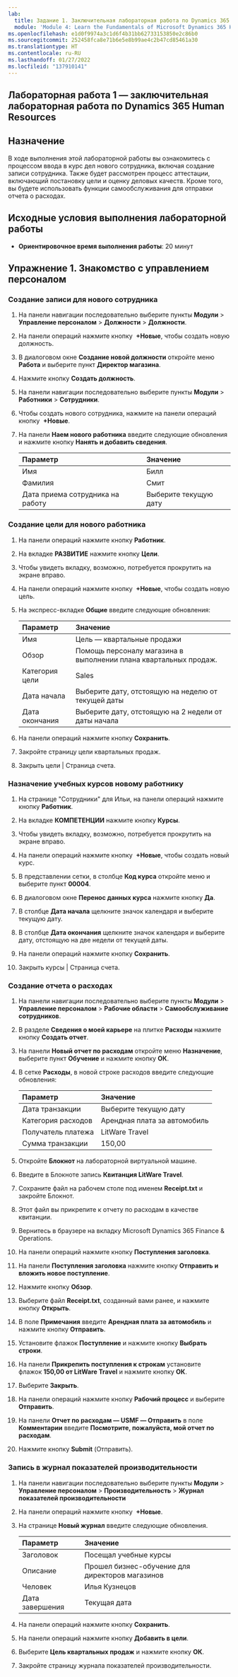 ```yaml
---
lab:
  title: Задание 1. Заключительная лабораторная работа по Dynamics 365 Human Resources
  module: 'Module 4: Learn the Fundamentals of Microsoft Dynamics 365 Human Resources'
ms.openlocfilehash: e1d0f9974a3c1d6f4b31bb62733153850e2c86b0
ms.sourcegitcommit: 252458fca8e71b6e5e8b99ae4c2b47cd85461a30
ms.translationtype: HT
ms.contentlocale: ru-RU
ms.lasthandoff: 01/27/2022
ms.locfileid: "137910141"
---
```

## <a name="lab-1---dynamics-365-human-resources-capstone-lab"></a>Лабораторная работа 1 — заключительная лабораторная работа по Dynamics 365 Human Resources

## <a name="objective"></a>Назначение

В ходе выполнения этой лабораторной работы вы ознакомитесь с процессом ввода в курс дел нового сотрудника, включая создание записи сотрудника. Также будет рассмотрен процесс аттестации, включающий постановку цели и оценку деловых качеств. Кроме того, вы будете использовать функции самообслуживания для отправки отчета о расходах.

## <a name="lab-setup"></a>Исходные условия выполнения лабораторной работы

- **Ориентировочное время выполнения работы**: 20 минут 

## <a name="exercise-1-explore-human-resources"></a>Упражнение 1. Знакомство с управлением персоналом

### <a name="create-a-new-hire-record"></a>Создание записи для нового сотрудника

1. На панели навигации последовательно выберите пункты **Модули** > **Управление персоналом** > **Должности** > **Должности**.

1. На панели операций нажмите кнопку  **+Новые**, чтобы создать новую должность.

1. В диалоговом окне **Создание новой должности** откройте меню **Работа** и выберите пункт **Директор магазина**.

1. Нажмите кнопку **Создать должность**.

1. На панели навигации последовательно выберите пункты **Модули** > **Работники** > **Сотрудники**.

1. Чтобы создать нового сотрудника, нажмите на панели операций кнопку  **+Новые**.

1. На панели **Наем нового работника** введите следующие обновления и нажмите кнопку **Нанять и добавить сведения**.

    | **Параметр** | **Значение** |
    | :--- | :---- |
    | Имя | Билл |
    | Фамилия | Смит |
    | Дата приема сотрудника на работу | Выберите текущую дату|

### <a name="create-a-goal-for-the-new-hire"></a>Создание цели для нового работника

1. На панели операций нажмите кнопку **Работник**.

1. На вкладке **РАЗВИТИЕ** нажмите кнопку **Цели**.

1. Чтобы увидеть вкладку, возможно, потребуется прокрутить на экране вправо.

1. На панели операций нажмите кнопку  **+Новые**, чтобы создать новую цель.

1. На экспресс-вкладке **Общие** введите следующие обновления:

    | **Параметр** | **Значение** |
    | :--- | :---- |
    | Имя | Цель — квартальные продажи |
    | Обзор | Помощь персоналу магазина в выполнении плана квартальных продаж. |
    | Категория цели | Sales |
    | Дата начала | Выберите дату, отстоящую на неделю от текущей даты |
    | Дата окончания | Выберите дату, отстоящую на 2 недели от даты начала |

1. На панели операций нажмите кнопку **Сохранить**.

1. Закройте страницу цели квартальных продаж.

1. Закрыть цели | Страница счета.

### <a name="assign-learning-course-to-the-new-hire"></a>Назначение учебных курсов новому работнику

1. На странице "Сотрудники" для Ильи, на панели операций нажмите кнопку **Работник**.

1. На вкладке **КОМПЕТЕНЦИИ** нажмите кнопку **Курсы**.

1. Чтобы увидеть вкладку, возможно, потребуется прокрутить на экране вправо.

1. На панели операций нажмите кнопку  **+Новые**, чтобы создать новый курс.

1. В представлении сетки, в столбце **Код курса** откройте меню и выберите пункт **00004**.

1. В диалоговом окне **Перенос данных курса** нажмите кнопку **Да**.

1. В столбце **Дата начала** щелкните значок календаря и выберите текущую дату.

1. В столбце **Дата окончания** щелкните значок календаря и выберите дату, отстоящую на две недели от текущей даты.

1. На панели операций нажмите кнопку **Сохранить**.

1. Закрыть курсы | Страница счета.

### <a name="create-an-expense-report"></a>Создание отчета о расходах

1. На панели навигации последовательно выберите пункты **Модули** > **Управление персоналом** > **Рабочие области** > **Самообслуживание сотрудников**.

1. В разделе **Сведения о моей карьере** на плитке **Расходы** нажмите кнопку **Создать отчет**.

1. На панели **Новый отчет по расходам** откройте меню **Назначение**, выберите пункт **Обучение** и нажмите кнопку **ОК**.

1. В сетке **Расходы**, в новой строке расходов введите следующие обновления:

    | **Параметр** | **Значение** |
    | :--- | :---- |
    | Дата транзакции | Выберите текущую дату |
    | Категория расходов | Арендная плата за автомобиль |
    | Получатель платежа | LitWare Travel |
    | Сумма транзакции | 150,00 |

1. Откройте **Блокнот** на лабораторной виртуальной машине.

1. Введите в Блокноте запись **Квитанция LitWare Travel**.

1. Сохраните файл на рабочем столе под именем **Receipt.txt** и закройте Блокнот.

1. Этот файл вы прикрепите к отчету по расходам в качестве квитанции.

1. Вернитесь в браузере на вкладку Microsoft Dynamics 365 Finance & Operations.

1. На панели операций нажмите кнопку **Поступления заголовка**.

1. На панели **Поступления заголовка** нажмите кнопку **Отправить и вложить новое поступление**.

1. Нажмите кнопку **Обзор**.

1. Выберите файл **Receipt.txt**, созданный вами ранее, и нажмите кнопку **Открыть**.

1. В поле **Примечания** введите **Арендная плата за автомобиль** и нажмите кнопку **Отправить**.

1. Установите флажок **Поступление** и нажмите кнопку **Выбрать строки**.

1. На панели **Прикрепить поступления к строкам** установите флажок **150,00 от LitWare Travel** и нажмите кнопку **ОК**.

1. Выберите **Закрыть**.

1. На панели операций нажмите кнопку **Рабочий процесс** и выберите **Отправить**.

1. На панели **Отчет по расходам — USMF — Отправить** в поле **Комментарии** введите **Посмотрите, пожалуйста, мой отчет по расходам**.

1. Нажмите кнопку **Submit** (Отправить).

### <a name="record-performance-journal"></a>Запись в журнал показателей производительности

1. На панели навигации последовательно выберите пункты **Модули** > **Управление персоналом** > **Производительность** > **Журнал показателей производительности**

1. На панели операций нажмите кнопку  **+Новые**.

1. На странице **Новый журнал** введите следующие обновления.


    | **Параметр** | **Значение** |
    | :--- | :---- |
    | Заголовок | Посещал учебные курсы |
    | Описание | Прошел бизнес-обучение для директоров магазинов |
    | Человек | Илья Кузнецов |
    | Дата завершения | Текущая дата |

1. На панели операций нажмите кнопку **Сохранить**.

1. На панели операций нажмите кнопку **Добавить в цели**.

1. Выберите **Цель квартальных продаж** и нажмите кнопку **ОК**.

1. Закройте страницу журнала показателей производительности.

